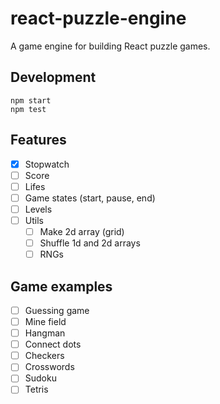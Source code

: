 # react-puzzle-engine

A game engine for building React puzzle games.

## Development

```
npm start
npm test
```

## Features

- [x] Stopwatch
- [ ] Score
- [ ] Lifes
- [ ] Game states (start, pause, end)
- [ ] Levels
- [ ] Utils
    - [ ] Make 2d array (grid)
    - [ ] Shuffle 1d and 2d arrays
    - [ ] RNGs

## Game examples
- [ ] Guessing game
- [ ] Mine field
- [ ] Hangman
- [ ] Connect dots
- [ ] Checkers
- [ ] Crosswords
- [ ] Sudoku
- [ ] Tetris
